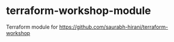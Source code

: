 # terraform-workshop-module
Terraform module for https://github.com/saurabh-hirani/terraform-workshop
